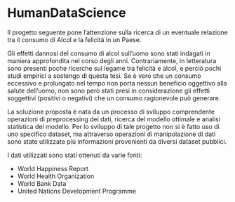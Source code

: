 # HumanDataScience
Il progetto seguente pone l’attenzione sulla ricerca di un eventuale relazione tra il consumo di Alcol e la felicità in un Paese.

Gli effetti dannosi del consumo di alcol sull’uomo sono stati indagati in maniera approfondita nel corso degli anni. Contrariamente, in letteratura sono presenti poche ricerche sul legame tra felicità e alcol, e perciò pochi studi empirici a sostengo di questa tesi. Se è vero che un consumo eccessivo e prolungato nel tempo non porta nessun beneficio oggettivo alla salute dell’uomo, non sono però stati presi in considerazione gli effetti soggettivi (positivi o negativi) che un consumo ragionevole può generare. 

La soluzione proposta è nata da un processo di sviluppo comprendente operazioni di preprocessing dei dati, ricerca del modello ottimale e analisi statistica del modello. Per lo sviluppo di tale progetto non si è fatto uso di uno specifico dataset, ma attraverso operazioni di manipolazione di dati sono state utilizzate più informazioni provenienti da diversi dataset pubblici.

I dati utilizzati sono stati ottenuti da varie fonti:
* World Happiness Report
* World Health Organization
* World Bank Data
* United Nations Development Programme 
 
